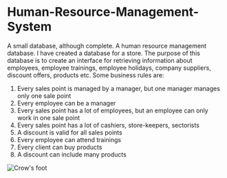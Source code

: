 # Human-Resource-Management-System
A small database, although complete. A human resource management database.
I have created a database for a store.
The purpose of this database is to create an interface for retrieving information about employees, employee trainings, employee holidays, company suppliers, discount offers, products etc.
Some business rules are: 
  1) Every sales point is managed by a manager, but one manager manages only one sale point
  2) Every employee can be a manager
  3) Every sales point has a lot of employees, but an employee can only work in one sale point
  4) Every sales point has a lot of cashiers, store-keepers, sectorists
  5) A discount is valid for all sales points
  6) Every employee can attend trainings
  7) Every client can buy products
  8) A discount can include many products
  
![Crow's foot](https://user-images.githubusercontent.com/84482589/208541624-517237af-123a-435b-86fe-65d34ed2b700.png)
